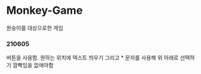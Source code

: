 # Monkey-Game
원숭이를 대상으로한 게임

### 210605
버튼을 사용함. 원하는 위치에 텍스트 띄우기 그리고 * 문자를 사용해 위 아래로 선택하기
깜빡임을 없애야함
